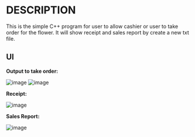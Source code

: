 # DESCRIPTION

This is the simple C++ program for user to allow cashier or user to take order for the flower. It will show receipt and sales report by create a new txt file.

## UI

**Output to take order:**

![image](https://github.com/anisyusra/flower-order/assets/139026902/887e6c5b-221a-49a7-909a-6b80e5334c77)
![image](https://github.com/anisyusra/flower-order/assets/139026902/2f5eeaf8-48ec-4a7d-8ff2-6372ebf09de2)

**Receipt:**

![image](https://github.com/anisyusra/flower-order/assets/139026902/45028269-7c5c-4b3f-941a-8c7e5af1215a)

**Sales Report:**

![image](https://github.com/anisyusra/flower-order/assets/139026902/e8ce5925-17d7-44cd-86f2-07c2a4f49bfb)

